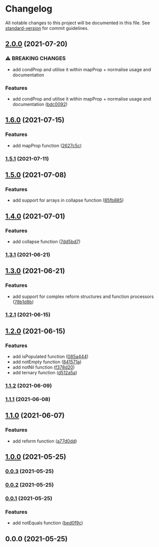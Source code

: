 # Changelog

All notable changes to this project will be documented in this file. See [standard-version](https://github.com/conventional-changelog/standard-version) for commit guidelines.

## [2.0.0](https://github.com/growthops-digital/ext-ramda/compare/v1.6.0...v2.0.0) (2021-07-20)


### ⚠ BREAKING CHANGES

* add condProp and utilise it within mapProp + normalise usage and documentation

### Features

* add condProp and utilise it within mapProp + normalise usage and documentation ([bdc0092](https://github.com/growthops-digital/ext-ramda/commit/bdc0092b61e2ad0d11fed5ec503b7da4b5972a4a))

## [1.6.0](https://github.com/growthops-digital/ext-ramda/compare/v1.5.1...v1.6.0) (2021-07-15)


### Features

* add mapProp function ([2627c5c](https://github.com/growthops-digital/ext-ramda/commit/2627c5c9b0d72b6ac31a54d58dd8f0e52f34f1a3))

### [1.5.1](https://github.com/growthops-digital/ext-ramda/compare/v1.5.0...v1.5.1) (2021-07-11)

## [1.5.0](https://github.com/growthops-digital/ext-ramda/compare/v1.4.0...v1.5.0) (2021-07-08)


### Features

* add support for arrays in collapse function ([85fb885](https://github.com/growthops-digital/ext-ramda/commit/85fb88518a8d65a12fae44f919d6e7082af48954))

## [1.4.0](https://github.com/growthops-digital/ext-ramda/compare/v1.3.1...v1.4.0) (2021-07-01)


### Features

* add collapse function ([7dd5bd7](https://github.com/growthops-digital/ext-ramda/commit/7dd5bd764d42c710c11aae1e986ba90f3ce52706))

### [1.3.1](https://github.com/growthops-digital/ext-ramda/compare/v1.3.0...v1.3.1) (2021-06-21)

## [1.3.0](https://github.com/growthops-digital/ext-ramda/compare/v1.2.1...v1.3.0) (2021-06-21)


### Features

* add support for complex reform structures and function processors ([78b1d8b](https://github.com/growthops-digital/ext-ramda/commit/78b1d8b52d6a2aa8deaece9e34c508bcbacac0be))

### [1.2.1](https://github.com/growthops-digital/ext-ramda/compare/v1.2.0...v1.2.1) (2021-06-15)

## [1.2.0](https://github.com/growthops-digital/ext-ramda/compare/v1.1.2...v1.2.0) (2021-06-15)


### Features

* add isPopulated function ([085a444](https://github.com/growthops-digital/ext-ramda/commit/085a444093f3a252ad018a514a07a1dfee1397a6))
* add notEmpty function ([841571a](https://github.com/growthops-digital/ext-ramda/commit/841571a6d8429fda410ef4d9a3ccec02c81fd001))
* add notNil function ([f378d20](https://github.com/growthops-digital/ext-ramda/commit/f378d206a16a526e47d2a4bbf49de9cfc18b4a5e))
* add ternary function ([d512a5a](https://github.com/growthops-digital/ext-ramda/commit/d512a5abf4409550fa9b7df16d43eb09b1d3cc56))

### [1.1.2](https://github.com/growthops-digital/ext-ramda/compare/v1.1.1...v1.1.2) (2021-06-09)

### [1.1.1](https://github.com/growthops-digital/ext-ramda/compare/v1.1.0...v1.1.1) (2021-06-08)

## [1.1.0](https://github.com/growthops-digital/ext-ramda/compare/v1.0.0...v1.1.0) (2021-06-07)


### Features

* add reform function ([a77d0dd](https://github.com/growthops-digital/ext-ramda/commit/a77d0dd5a7e05661a271a42617f3ae02b41f4cb0))

## [1.0.0](https://github.com/growthops-digital/ext-ramda/compare/v0.0.3...v1.0.0) (2021-05-25)

### [0.0.3](https://github.com/growthops-digital/ext-ramda/compare/v0.0.2...v0.0.3) (2021-05-25)

### [0.0.2](https://github.com/growthops-digital/ext-ramda/compare/v0.0.1...v0.0.2) (2021-05-25)

### [0.0.1](https://github.com/growthops-digital/ext-ramda/compare/v0.0.0...v0.0.1) (2021-05-25)


### Features

* add notEquals function ([bed0f9c](https://github.com/growthops-digital/ext-ramda/commit/bed0f9c7c52d4f424784cbcc3569434d3a926d5e))

## 0.0.0 (2021-05-25)

